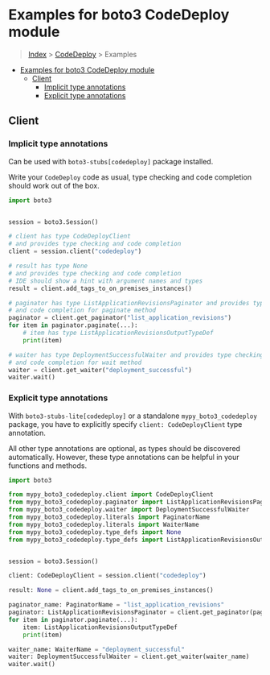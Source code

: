 <a id="examples-for-boto3-codedeploy-module"></a>

# Examples for boto3 CodeDeploy module

> [Index](../README.md) > [CodeDeploy](./README.md) > Examples

- [Examples for boto3 CodeDeploy module](#examples-for-boto3-codedeploy-module)
  - [Client](#client)
    - [Implicit type annotations](#implicit-type-annotations)
    - [Explicit type annotations](#explicit-type-annotations)

<a id="client"></a>

## Client

<a id="implicit-type-annotations"></a>

### Implicit type annotations

Can be used with `boto3-stubs[codedeploy]` package installed.

Write your `CodeDeploy` code as usual, type checking and code completion should
work out of the box.

```python
import boto3


session = boto3.Session()

# client has type CodeDeployClient
# and provides type checking and code completion
client = session.client("codedeploy")

# result has type None
# and provides type checking and code completion
# IDE should show a hint with argument names and types
result = client.add_tags_to_on_premises_instances()

# paginator has type ListApplicationRevisionsPaginator and provides type checking
# and code completion for paginate method
paginator = client.get_paginator("list_application_revisions")
for item in paginator.paginate(...):
    # item has type ListApplicationRevisionsOutputTypeDef
    print(item)

# waiter has type DeploymentSuccessfulWaiter and provides type checking
# and code completion for wait method
waiter = client.get_waiter("deployment_successful")
waiter.wait()
```

<a id="explicit-type-annotations"></a>

### Explicit type annotations

With `boto3-stubs-lite[codedeploy]` or a standalone `mypy_boto3_codedeploy`
package, you have to explicitly specify `client: CodeDeployClient` type
annotation.

All other type annotations are optional, as types should be discovered
automatically. However, these type annotations can be helpful in your functions
and methods.

```python
import boto3

from mypy_boto3_codedeploy.client import CodeDeployClient
from mypy_boto3_codedeploy.paginator import ListApplicationRevisionsPaginator
from mypy_boto3_codedeploy.waiter import DeploymentSuccessfulWaiter
from mypy_boto3_codedeploy.literals import PaginatorName
from mypy_boto3_codedeploy.literals import WaiterName
from mypy_boto3_codedeploy.type_defs import None
from mypy_boto3_codedeploy.type_defs import ListApplicationRevisionsOutputTypeDef


session = boto3.Session()

client: CodeDeployClient = session.client("codedeploy")

result: None = client.add_tags_to_on_premises_instances()

paginator_name: PaginatorName = "list_application_revisions"
paginator: ListApplicationRevisionsPaginator = client.get_paginator(paginator_name)
for item in paginator.paginate(...):
    item: ListApplicationRevisionsOutputTypeDef
    print(item)

waiter_name: WaiterName = "deployment_successful"
waiter: DeploymentSuccessfulWaiter = client.get_waiter(waiter_name)
waiter.wait()
```
